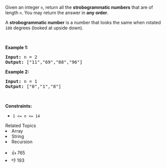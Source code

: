 <p>Given an integer <code>n</code>, return all the <strong>strobogrammatic numbers</strong> that are of length <code>n</code>. You may return the answer in <strong>any order</strong>.</p>

<p>A <strong>strobogrammatic number</strong> is a number that looks the same when rotated <code>180</code> degrees (looked at upside down).</p>

<p>&nbsp;</p>
<p><strong>Example 1:</strong></p>
<pre><strong>Input:</strong> n = 2
<strong>Output:</strong> ["11","69","88","96"]
</pre><p><strong>Example 2:</strong></p>
<pre><strong>Input:</strong> n = 1
<strong>Output:</strong> ["0","1","8"]
</pre>
<p>&nbsp;</p>
<p><strong>Constraints:</strong></p>

<ul>
	<li><code>1 &lt;= n &lt;= 14</code></li>
</ul>
<div><div>Related Topics</div><div><li>Array</li><li>String</li><li>Recursion</li></div></div><br><div><li>👍 765</li><li>👎 193</li></div>